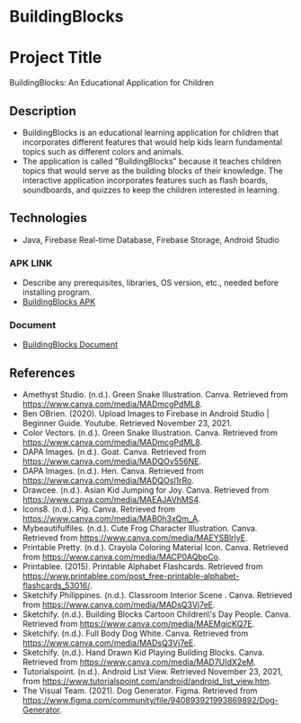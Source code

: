 # BuildingBlocks

# Project Title
BuildingBlocks: An Educational Application for Children

## Description
* BuildingBlocks is an educational learning application for children that incorporates different features that would help kids learn fundamental topics such as different colors and animals. 
* The application is called "BuildingBlocks" because it teaches children topics that would serve as the building blocks of their knowledge. The interactive application incorporates features such as flash boards, soundboards, and quizzes to keep the children interested in learning.

## Technologies
* Java, Firebase Real-time Database, Firebase Storage, Android Studio

### APK LINK

* Describe any prerequisites, libraries, OS version, etc., needed before installing program.
* [BuildingBlocks APK](https://github.com/leila-gregorio/BuildingBlocks.git)

### Document
* [BuildingBlocks Document](https://drive.google.com/file/d/1rJPl4FvEEmlI4vFvI8ZBTpomE2KthYPR/view?usp=drive_link)


## References
* Amethyst Studio. (n.d.). Green Snake Illustration. Canva. Retrieved from https://www.canva.com/media/MADmcgPdML8. 
* Ben OBrien. (2020). Upload Images to Firebase in Android Studio | Beginner Guide. Youtube. Retrieved November 23, 2021.
* Color Vectors. (n.d.). Green Snake Illustration. Canva. Retrieved from https://www.canva.com/media/MADmcgPdML8. 
* DAPA Images. (n.d.). Goat. Canva. Retrieved from https://www.canva.com/media/MADQOv556NE.
* DAPA Images. (n.d.). Hen. Canva. Retrieved from https://www.canva.com/media/MADQOsl1rRo. 
* Drawcee. (n.d.). Asian Kid Jumping for Joy. Canva. Retrieved from https://www.canva.com/media/MAEAJAVhMS4. 
* Icons8. (n.d.). Pig. Canva. Retrieved from https://www.canva.com/media/MAB0h3xQm_A. 
* Mybeautifulfiles. (n.d.). Cute Frog Character Illustration. Canva. Retrieved from https://www.canva.com/media/MAEYSBlrlyE.
* Printable Pretty. (n.d.). Crayola Coloring Material Icon. Canva. Retrieved from https://www.canva.com/media/MACP0AQbpCo. 
* Printablee. (2015). Printable Alphabet Flashcards. Retrieved from https://www.printablee.com/post_free-printable-alphabet-flashcards_53016/.
* Sketchify Philippines. (n.d.). Classroom Interior Scene . Canva. Retrieved from https://www.canva.com/media/MADsQ3Vj7eE. 
* Sketchify. (n.d.). Building Blocks Cartoon Children\\\'s Day People. Canva. Retrieved from https://www.canva.com/media/MAEMgicKQ7E.
* Sketchify. (n.d.). Full Body Dog White. Canva. Retrieved from https://www.canva.com/media/MADsQ3Vj7eE.
* Sketchify. (n.d.). Hand Drawn Kid Playing Building Blocks. Canva. Retrieved from https://www.canva.com/media/MAD7UIdX2eM.
* Tutorialspoint. (n.d.). Android List View. Retrieved November 23, 2021, from https://www.tutorialspoint.com/android/android_list_view.htm.
* The Visual Team. (2021). Dog Generator. Figma. Retrieved from https://www.figma.com/community/file/940893921993869892/Dog-Generator.